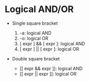 # Logical AND/OR

- Single square bracket
    1. -a: logical AND
    2. -o: logical OR
    3. [ expr ] && [ expr ]: logical AND
    4. [ expr ] || [ expr ]: logical OR

- Double square bracket
    - [[ expr && expr ]]: logical AND
    - [[ expr || expr ]]: logical OR
    